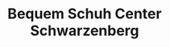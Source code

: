 ---
title: "Bequem Schuh Center Schwarzenberg"
url: /schwarzenberg-erzgeb/bequem-schuh-center-schwarzenberg/
shop: Schuhe
---